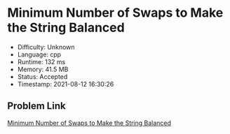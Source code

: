 # Minimum Number of Swaps to Make the String Balanced

- Difficulty: Unknown
- Language: cpp
- Runtime: 132 ms
- Memory: 41.5 MB
- Status: Accepted
- Timestamp: 2021-08-12 16:30:26

## Problem Link
[Minimum Number of Swaps to Make the String Balanced](https://leetcode.com/problems/minimum-number-of-swaps-to-make-the-string-balanced)

